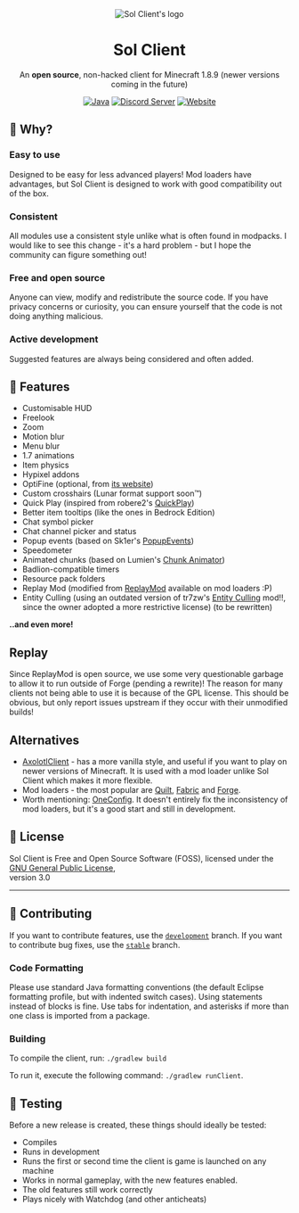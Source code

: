 <div align="center">

<img src="https://raw.githubusercontent.com/Sol-Client/client/develop/src/main/resources/assets/sol_client/textures/gui/icon.png" alt="Sol Client's logo">

# Sol Client

An **open source**, non-hacked client for Minecraft 1.8.9 (newer versions coming in the future)

<a href="https://www.java.com"><img alt="Java" src="https://cdn.jsdelivr.net/npm/@intergrav/devins-badges@3/assets/cozy/built-with/java_vector.svg"></a>
<a href="https://discord.gg/TSAkhgXNbK"><img alt="Discord Server" src="https://cdn.jsdelivr.net/npm/@intergrav/devins-badges@3/assets/cozy/social/discord-plural_vector.svg"></a>
<a href="https://sol-client.github.io"><img alt="Website" src="https://cdn.jsdelivr.net/npm/@intergrav/devins-badges@3/assets/cozy/documentation/website_vector.svg"></a>

</div>

## 🤔 Why?

### Easy to use
Designed to be easy for less advanced players! Mod loaders have advantages, but Sol Client is designed to work with good compatibility out of the box.

### Consistent
All modules use a consistent style unlike what is often found in modpacks. I would like to see this change - it's a hard problem - but I hope the community can figure something out!

### Free and open source
Anyone can view, modify and redistribute the source code. If you have privacy concerns or curiosity, you can ensure yourself that the code is not doing anything malicious.

### Active development
Suggested features are always being considered and often added.

## 📖 Features

- Customisable HUD
- Freelook
- Zoom
- Motion blur
- Menu blur
- 1.7 animations
- Item physics
- Hypixel addons
- OptiFine (optional, from [its website](https://optifine.net/downloads))
- Custom crosshairs (Lunar format support soon™)
- Quick Play (inspired from robere2's [QuickPlay](https://github.com/QuickplayMod/quickplay))
- Better item tooltips (like the ones in Bedrock Edition)
- Chat symbol picker
- Chat channel picker and status
- Popup events (based on Sk1er's [PopupEvents](https://github.com/Sk1erLLC/PopupEvents))
- Speedometer
- Animated chunks (based on Lumien's [Chunk Animator](https://github.com/lumien231/Chunk-Animator))
- Badlion-compatible timers
- Resource pack folders
- Replay Mod (modified from [ReplayMod](https://github.com/ReplayMod/ReplayMod) available on mod loaders :P)
- Entity Culling (using an outdated version of tr7zw's [Entity Culling](https://github.com/tr7zw/EntityCulling) mod!!, since the owner adopted a more restrictive license) (to be rewritten)

**..and even more!**

## Replay
Since ReplayMod is open source, we use some very questionable garbage to allow it to run outside of Forge (pending a rewrite)! The reason for many clients not being able to use it is because of the GPL license. This should be obvious, but only report issues upstream if they occur with their unmodified builds!

## Alternatives

- [AxolotlClient](https://axolotlclient.github.io/) - has a more vanilla style, and useful if you want to play on newer versions of Minecraft. It is used with a mod loader unlike Sol Client which makes it more flexible.
- Mod loaders - the most popular are [Quilt](https://github.com/QuiltMC), [Fabric](https://github.com/FabricMC) and [Forge](https://github.com/MinecraftForge).
- Worth mentioning: [OneConfig](https://github.com/Polyfrost/OneConfig). It doesn't entirely fix the inconsistency of mod loaders, but it's a good start and still in development.

## 💼 License

Sol Client is Free and Open Source Software (FOSS), licensed under the [GNU General Public License](LICENSE),<br />version 3.0

---

## 🧪 Contributing

If you want to contribute features, use the [`development`](https://github.com/Sol-Client/client) branch. If you want to contribute bug fixes, use the [`stable`](https://github.com/Sol-Client/client/tree/stable) branch.

### Code Formatting

Please use standard Java formatting conventions (the default Eclipse formatting profile, but with indented switch cases).
Using statements instead of blocks is fine.
Use tabs for indentation, and asterisks if more than one class is imported from a package.

### Building

To compile the client, run: `./gradlew build`

To run it, execute the following command: `./gradlew runClient`.

## 📝 Testing

Before a new release is created, these things should ideally be tested:

- Compiles
- Runs in development
- Runs the first or second time the client is game is launched on any machine
- Works in normal gameplay, with the new features enabled.
- The old features still work correctly
- Plays nicely with Watchdog (and other anticheats)
